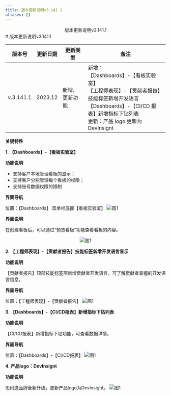 ```yaml
---
title: 版本更新说明v3.141.1
aliases: []
---
```


<center>版本更新说明v3.141.1</center>
# 版本更新说明v3.141.1
<center>

| 版本号    | 更新日期 | 更新类型       | 备注                                                                                                                                                                                   |
| --------- | -------- | -------------- | -------------------------------------------------------------------------------------------------------------------------------------------------------------------------------------- |
| v.3.141.1 | 2023.12  | 新增、更新功能 | 新增：<br/>【Dashboards】-【看板实验室】<br/>【工程师表现】-【贡献者报告】技能标签新增开发语言<br/>【Dashboards】-【CI/CD 报表】新增指标下钻列表<br/>更新：产品 logo 更新为 DevInsignt |

</center>

**关键特性**

**1.  【Dashboards】-【看板实验室】**

**功能说明**

- 支持客户本地管理看板的显示；
- 支持客户分别管理每个看板的权限；
- 支持账号数据权限的限制

**界面导航**

位置：【Dashboards】 菜单栏底部【看板实验室】
![图1](https://release-note.oss-cn-hongkong.aliyuncs.com/release-note/1280X1280.PNG)

**界面说明**

在创建看板后，可以通过“预览看板”功能查看看板的内容。
<center>

![图1](https://release-note.oss-cn-hongkong.aliyuncs.com/release-note/1280X128011.PNG)
</center>


**2. 【工程师表现】-【贡献者报告】技能标签新增开发语言显示**

**功能说明**

【贡献者报告】顶部技能标签项新增贡献者开发语言，可了解贡献者掌握的开发语言信息。

**界面导航**

位置：【工程师表现】-【贡献者报告】
![图1](https://release-note.oss-cn-hongkong.aliyuncs.com/release-note/1280X128022.PNG)

**3. 【Dashboards】-【CI/CD报表】新增指标下钻列表**

**功能说明**

【CI/CD报表】新增指标下钻功能，可查看数据详情。

**界面导航**

位置：【Dashboards】-【CI/CD报表】
![图1](https://release-note.oss-cn-hongkong.aliyuncs.com/release-note/33.png)

**4. 产品logo：DevInsignt**

**功能说明**

思码逸品牌全新升级，更新产品logo为Devlnsight。
![图1](https://release-note.oss-cn-hongkong.aliyuncs.com/release-note/44.png)